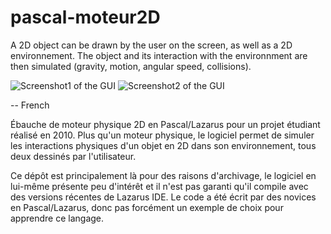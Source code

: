pascal-moteur2D
===============

A 2D object can be drawn by the user on the screen, as well as a 2D environnement. The object and its interaction with the environnment are then simulated (gravity, motion, angular speed, collisions). 

![Screenshot1 of the GUI](http://liris.cnrs.fr/christian.wolf/teaching/pc-miniprojects/ex-2010-2011-g52/engine2.png)
![Screenshot2 of the GUI](http://liris.cnrs.fr/christian.wolf/teaching/pc-miniprojects/ex-2010-2011-g52/engine1.png)

-- French

Ébauche de moteur physique 2D en Pascal/Lazarus pour un projet étudiant réalisé en 2010.
Plus qu'un moteur physique, le logiciel permet de simuler les interactions physiques d'un objet en 2D dans son environnement, tous deux dessinés par l'utilisateur.

Ce dépôt est principalement là pour des raisons d'archivage, le logiciel en lui-même présente peu d'intérêt et il n'est pas garanti qu'il compile avec des versions récentes de Lazarus IDE.
Le code a été écrit par des novices en Pascal/Lazarus, donc pas forcément un exemple de choix pour apprendre ce langage.
